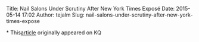Title: Nail Salons Under Scrutiny After New York Times Exposé
Date: 2015-05-14 17:02
Author: tejalm
Slug: nail-salons-under-scrutiny-after-new-york-times-expose

<div
class="field field-name-body field-type-text-with-summary field-label-hidden">

<div class="field-items">

<div class="field-item even">

\* This[article](http://www.kqed.org/a/forum/R201505120900) originally
appeared on KQ

</div>

</div>

</div>

</p>

